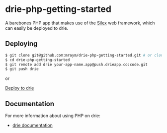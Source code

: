 # drie-php-getting-started

A barebones PHP app that makes use of the [Silex](http://silex.sensiolabs.org/) web framework, which can easily be deployed to drie.

## Deploying


```sh
$ git clone git@github.com:mraym/drie-php-getting-started.git # or clone your own fork
$ cd drie-php-getting-started
$ git remote add drie your-app-name.app@push.drieapp.co:code.git
$ git push drie
```

or

[Deploy to drie](http://master.drie-deployer.app.push.drieapp.co/deploy?git_repo_url=https://github.com/mraym/drie-php-getting-started.git)

## Documentation

For more information about using PHP on drie:

- [drie documentation](https://docs.drie.co/docs)
